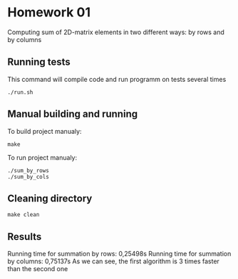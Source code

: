 # Homework 01
Computing sum of 2D-matrix elements in two different ways: by rows and by columns

## Running tests
This command will compile code and run programm on tests several times
```
./run.sh
```

## Manual building and running
To build project manualy:
```
make
```

To run project manualy:
```
./sum_by_rows
./sum_by_cols
```

## Cleaning directory
```
make clean
```

## Results
Running time for summation by rows: 0,25498s
Running time for summation by columns: 0,75137s
As we can see, the first algorithm is 3 times faster than the second one
